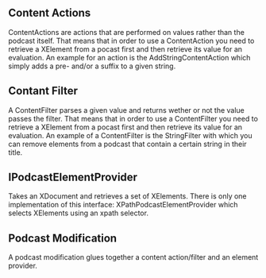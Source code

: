 ﻿Content Actions
---------------
ContentActions are actions that are performed on values rather than the podcast itself.
That means that in order to use a ContentAction you need to retrieve a XElement from a pocast first and then retrieve its value for an evaluation.
An example for an action is the AddStringContentAction which simply adds a pre- and/or a suffix to a given string.

Contant Filter
--------------
A ContentFilter<T> parses a given value and returns wether or not the value passes the filter.
That means that in order to use a ContentFilter you need to retrieve a XElement from a pocast first and then retrieve its value for an evaluation.
An example of a ContentFilter is the StringFilter with which you can remove elements from a podcast that contain a certain string in their title.

IPodcastElementProvider
-----------------------
Takes an XDocument and retrieves a set of XElements.
There is only one implementation of this interface: XPathPodcastElementProvider which selects XElements using an xpath selector.

Podcast Modification
--------------------
A podcast modification glues together a content action/filter and an element provider.